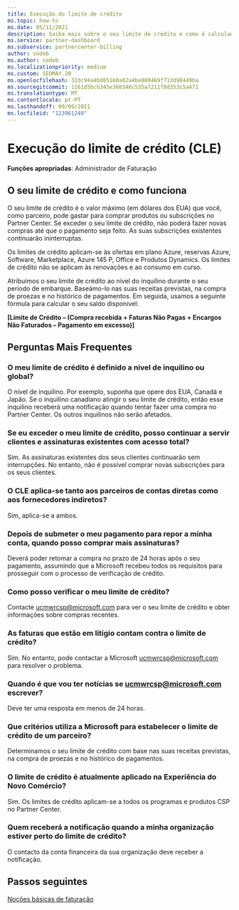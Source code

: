 ```yaml
---
title: Execução do limite de crédito
ms.topic: how-to
ms.date: 05/11/2021
description: Saiba mais sobre o seu limite de crédito e como é calculado. Inclui FAQ.
ms.service: partner-dashboard
ms.subservice: partnercenter-billing
author: sodeb
ms.author: sodeb
ms.localizationpriority: medium
ms.custom: SEOMAY.20
ms.openlocfilehash: 32dc94a4bd85160a02a4be880469f713d98449ba
ms.sourcegitcommit: 1161d5bcb345e368348c535a7211f0d353c5a471
ms.translationtype: MT
ms.contentlocale: pt-PT
ms.lasthandoff: 09/09/2021
ms.locfileid: "123961240"
---
```

# <a name="credit-limit-enforcement-cle"></a>Execução do limite de crédito (CLE)

**Funções apropriadas**: Administrador de Faturação

## <a name="your-credit-limit-and-how-it-works"></a>O seu limite de crédito e como funciona

O seu limite de crédito é o valor máximo (em dólares dos EUA) que você, como parceiro, pode gastar para comprar produtos ou subscrições no Partner Center. Se exceder o seu limite de crédito, não poderá fazer novas compras até que o pagamento seja feito. As suas subscrições existentes continuarão ininterruptas.

Os limites de crédito aplicam-se às ofertas em plano Azure, reservas Azure, Software, Marketplace, Azure 145 P, Office e Produtos Dynamics. Os limites de crédito não se aplicam às renovações e ao consumo em curso.

Atribuímos o seu limite de crédito ao nível do inquilino durante o seu período de embarque. Baseámo-lo nas suas receitas previstas, na compra de proezas e no histórico de pagamentos. Em seguida, usamos a seguinte fórmula para calcular o seu saldo disponível:

**[Limite de Crédito – (Compra recebida + Faturas Não Pagas + Encargos Não Faturados – Pagamento em excesso)]**

## <a name="frequently-asked-questions"></a>Perguntas Mais Frequentes

### <a name="is-my-credit-limit-set-at-the-tenant-or-global-level"></a>O meu limite de crédito é definido a nível de inquilino ou global?

O nível de inquilino. Por exemplo, suponha que opere dos EUA, Canadá e Japão. Se o inquilino canadiano atingir o seu limite de crédito, então esse inquilino receberá uma notificação quando tentar fazer uma compra no Partner Center. Os outros inquilinos não serão afetados. 

### <a name="if-i-exceed-my-credit-limit-can-i-continue-servicing-existing-customers-and-subscriptions-with-full-access"></a>Se eu exceder o meu limite de crédito, posso continuar a servir clientes e assinaturas existentes com acesso total?

Sim. As assinaturas existentes dos seus clientes continuarão sem interrupções. No entanto, não é possível comprar novas subscrições para os seus clientes.

### <a name="does-cle-apply-to-both-direct-bill-partners-and-indirect-providers"></a>O CLE aplica-se tanto aos parceiros de contas diretas como aos fornecedores indiretos?

Sim, aplica-se a ambos.

### <a name="after-i-submit-my-payment-to-reinstate-my-account-when-can-i-purchase-more-subscriptions"></a>Depois de submeter o meu pagamento para repor a minha conta, quando posso comprar mais assinaturas? 

Deverá poder retomar a compra no prazo de 24 horas após o seu pagamento, assumindo que a Microsoft recebeu todos os requisitos para prosseguir com o processo de verificação de crédito.

### <a name="how-can-i-check-my-credit-limit"></a>Como posso verificar o meu limite de crédito?

Contacte [ucmwrcsp@microsoft.com](mailto:ucmwrcsp@microsoft.com) para ver o seu limite de crédito e obter informações sobre compras recentes.

### <a name="do-invoices-that-are-in-dispute-count-against-the-credit-limit"></a>As faturas que estão em litígio contam contra o limite de crédito?

Sim. No entanto, pode contactar a Microsoft [ucmwrcsp@microsoft.com](mailto:ucmwrcsp@microsoft.com) para resolver o problema.

### <a name="how-soon-will-i-hear-back-if-i-write-to-ucmwrcspmicrosoftcom"></a>Quando é que vou ter notícias se ucmwrcsp@microsoft.com escrever?

Deve ter uma resposta em menos de 24 horas. 

### <a name="what-criteria-does-microsoft-use-for-setting-a-partners-credit-limit"></a>Que critérios utiliza a Microsoft para estabelecer o limite de crédito de um parceiro?

Determinamos o seu limite de crédito com base nas suas receitas previstas, na compra de proezas e no histórico de pagamentos.

### <a name="is-the-credit-limit-currently-enforced-on-the-new-commerce-experience"></a>O limite de crédito é atualmente aplicado na Experiência do Novo Comércio?

Sim. Os limites de crédito aplicam-se a todos os programas e produtos CSP no Partner Center.

### <a name="who-will-receive-the-notification-when-my-organization-is-nearing-its-credit-limit"></a>Quem receberá a notificação quando a minha organização estiver perto do limite de crédito?

O contacto da conta financeira da sua organização deve receber a notificação.

## <a name="next-steps"></a>Passos seguintes

[Noções básicas de faturação](./billing-basics.md)
